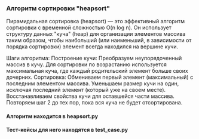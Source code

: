 ### Алгоритм сортировки "heapsort"

Пирамидальная сортировка (heapsort) — это эффективный алгоритм сортировки с временной сложностью O(n log n). Он использует структуру данных "куча" (heap) для организации элементов массива таким образом, чтобы наибольший (или наименьший, в зависимости от порядка сортировки) элемент всегда находился на вершине кучи.

Шаги алгоритма:
Построение кучи: Преобразуем неупорядоченный массив в кучу. Для сортировки по возрастанию используется максимальная куча, где каждый родительский элемент больше своих дочерних.
Сортировка:
Обмениваем первый элемент (максимальный) с последним элементом массива.
Уменьшаем размер кучи на один, исключая последний элемент (который уже на своем месте).
Восстанавливаем свойства кучи для оставшейся части массива.
Повторяем шаг 2 до тех пор, пока вся куча не будет отсортирована.

#### Алгоритм находится в heapsort.py
#### Тест-кейсы для него находятся в test_case.py